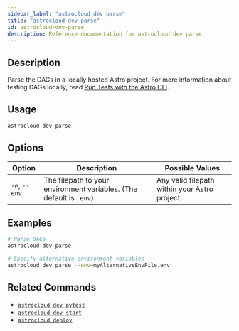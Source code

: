 ```yaml
---
sidebar_label: "astrocloud dev parse"
title: "astrocloud dev parse"
id: astrocloud-dev-parse
description: Reference documentation for astrocloud dev parse.
---
```


## Description

Parse the DAGs in a locally hosted Astro project. For more information about testing DAGs locally, read [Run Tests with the Astro CLI](test-and-troubleshoot-locally.md#run-tests-with-the-astro-cli).

## Usage

```sh
astrocloud dev parse
```

## Options

| Option              | Description                                                                                   | Possible Values                                 |
| ------------------- | --------------------------------------------------------------------------------------------- | ----------------------------------------------- |
| `-e`, `--env`       | The filepath to your environment variables. (The default is `.env`)                            | Any valid filepath within your Astro project    |

## Examples

```sh
# Parse DAGs
astrocloud dev parse

# Specify alternative environment variables
astrocloud dev parse --env=myAlternativeEnvFile.env
```

## Related Commands

- [`astrocloud dev pytest`](cli-reference/astrocloud-dev-pytest.md)
- [`astrocloud dev start`](cli-reference/astrocloud-dev-start.md)
- [`astrocloud deploy`](cli-reference/astrocloud-deploy.md)
